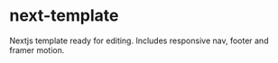 # next-template
Nextjs template ready for editing. Includes responsive nav, footer and framer motion.
